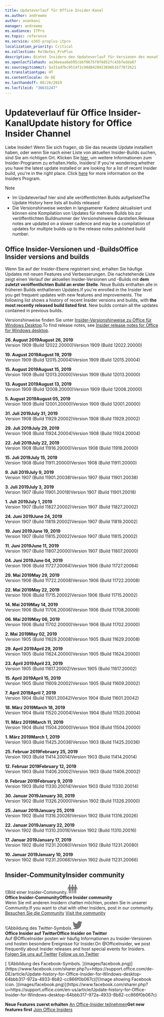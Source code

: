 ```yaml
---
title: Updateverlauf für Office Insider-Kanal
ms.author: andrewmo
author: anankani
manager: andrewmo
ms.audience: ITPro
ms.topic: reference
ms.service: o365-proplus-itpro
localization_priority: Critical
ms.collection: RelNotes_ProPlus
description: Bietet Insidern den Updateverlauf für Versionen des monatlichen Kanals (Insider Fast) für Windows Desktop.
ms.openlocfilehash: aa36eeaa6eb95cbbf0675f0f6852fc43bfedda87
ms.sourcegitcommit: ba31adfbc9514f2c98d8420923696b1b77872621
ms.translationtype: HT
ms.contentlocale: de-DE
ms.lasthandoff: 08/26/2019
ms.locfileid: "36631247"
---
```

# <a name="update-history-for-office-insider-channel"></a><span data-ttu-id="86cd7-103">Updateverlauf für Office Insider-Kanal</span><span class="sxs-lookup"><span data-stu-id="86cd7-103">Update history for Office Insider Channel</span></span>

<span data-ttu-id="86cd7-p101">Liebe Insider! Wenn Sie sich fragen, ob Sie das neueste Update installiert haben, oder wenn Sie nach einer Liste von aktuellen Insider-Builds suchen, sind Sie am richtigen Ort. Klicken Sie [hier](https://insider.office.com/), um weitere Informationen zum Insider-Programm zu erhalten.</span><span class="sxs-lookup"><span data-stu-id="86cd7-p101">Hello, Insiders! If you're wondering whether you have the latest update installed or are looking for a list of recent Insider build, you're in the right place. Click [here](https://insider.office.com/) for more information on the Insiders Program.</span></span>

> [!NOTE]
> - <span data-ttu-id="86cd7-107">Im Updateverlauf hier sind alle veröffentlichten Builds aufgelistet</span><span class="sxs-lookup"><span data-stu-id="86cd7-107">The Update History here lists all builds released</span></span>
> - <span data-ttu-id="86cd7-108">Die Versionshinweise werden in langsamerer Kadenz aktualisiert und können eine Kompilation von Updates für mehrere Builds bis zur veröffentlichten Buildnummer der Versionshinweise darstellen.</span><span class="sxs-lookup"><span data-stu-id="86cd7-108">Release notes are updated on a slower cadence and may be a compilation of updates for multiple builds up to the release notes published build number.</span></span>



## <a name="office-insider-versions-and-builds"></a><span data-ttu-id="86cd7-109">Office Insider-Versionen und -Builds</span><span class="sxs-lookup"><span data-stu-id="86cd7-109">Office Insider versions and builds</span></span>

<span data-ttu-id="86cd7-p102">Wenn Sie auf der Insider-Ebene registriert sind, erhalten Sie häufige Updates mit neuen Features und Verbesserungen. Die nachstehende Liste zeigt einen Verlauf der aktuellen Insider-Versionen und -Builds mit **dem zuletzt veröffentlichten Build an erster Stelle**. Neue Builds enthalten alle in früheren Builds enthaltenen Updates.</span><span class="sxs-lookup"><span data-stu-id="86cd7-p102">If you're enrolled in the Insider level you get frequent updates with new features and improvements. The following list shows a history of recent Insider versions and builds, with **the most recently released build listed first**. New builds contain all the updates contained in previous builds.</span></span> 

<span data-ttu-id="86cd7-113">Versionshinweise finden Sie unter [Insider-Versionshinweise zu Office für Windows Desktop](https://docs.microsoft.com/de-DE/OfficeUpdates/release-notes-office-insider).</span><span class="sxs-lookup"><span data-stu-id="86cd7-113">To find release notes, see [Insider release notes for Office for Windows desktop](https://docs.microsoft.com/en-us/OfficeUpdates/release-notes-office-insider).</span></span>

[//]: # (NICHT ENTFERNEN)

<span data-ttu-id="86cd7-115">**26. August 2019**</span><span class="sxs-lookup"><span data-stu-id="86cd7-115">**August 26, 2019**</span></span><br/>
<span data-ttu-id="86cd7-116">Version 1909 (Build 12022.20000)</span><span class="sxs-lookup"><span data-stu-id="86cd7-116">Version 1909 (Build 12022.20000)</span></span><br/>

<span data-ttu-id="86cd7-117">**19. August 2019**</span><span class="sxs-lookup"><span data-stu-id="86cd7-117">**August 19, 2019**</span></span><br/>
<span data-ttu-id="86cd7-118">Version 1909 (Build 12015.20004)</span><span class="sxs-lookup"><span data-stu-id="86cd7-118">Version 1909 (Build 12015.20004)</span></span><br/>

<span data-ttu-id="86cd7-119">**15. August 2019**</span><span class="sxs-lookup"><span data-stu-id="86cd7-119">**August 15, 2019**</span></span><br/>
<span data-ttu-id="86cd7-120">Version 1909 (Build 12013.20000)</span><span class="sxs-lookup"><span data-stu-id="86cd7-120">Version 1909 (Build 12013.20000)</span></span><br/>

<span data-ttu-id="86cd7-121">**13. August 2019**</span><span class="sxs-lookup"><span data-stu-id="86cd7-121">**August 13, 2019**</span></span><br/>
<span data-ttu-id="86cd7-122">Version 1909 (Build 12008.20000)</span><span class="sxs-lookup"><span data-stu-id="86cd7-122">Version 1909 (Build 12008.20000)</span></span><br/>

<span data-ttu-id="86cd7-123">**5. August 2019**</span><span class="sxs-lookup"><span data-stu-id="86cd7-123">**August 05, 2019**</span></span><br/>
<span data-ttu-id="86cd7-124">Version 1909 (Build 12001.20000)</span><span class="sxs-lookup"><span data-stu-id="86cd7-124">Version 1909 (Build 12001.20000)</span></span><br/>

<span data-ttu-id="86cd7-125">**31. Juli 2019**</span><span class="sxs-lookup"><span data-stu-id="86cd7-125">**July 31, 2019**</span></span><br/>
<span data-ttu-id="86cd7-126">Version 1908 (Build 11929.20002)</span><span class="sxs-lookup"><span data-stu-id="86cd7-126">Version 1908 (Build 11929.20002)</span></span><br/>

<span data-ttu-id="86cd7-127">**29. Juli 2019**</span><span class="sxs-lookup"><span data-stu-id="86cd7-127">**July 29, 2019**</span></span><br/>
<span data-ttu-id="86cd7-128">Version 1908 (Build 11924.20004)</span><span class="sxs-lookup"><span data-stu-id="86cd7-128">Version 1908 (Build 11924.20004)</span></span><br/>

<span data-ttu-id="86cd7-129">**22. Juli 2019**</span><span class="sxs-lookup"><span data-stu-id="86cd7-129">**July 22, 2019**</span></span><br/>
<span data-ttu-id="86cd7-130">Version 1908 (Build 11916.20000)</span><span class="sxs-lookup"><span data-stu-id="86cd7-130">Version 1908 (Build 11916.20000)</span></span><br/>

<span data-ttu-id="86cd7-131">**15. Juli 2019**</span><span class="sxs-lookup"><span data-stu-id="86cd7-131">**July 15, 2019**</span></span><br/>
<span data-ttu-id="86cd7-132">Version 1908 (Build 11911.20000)</span><span class="sxs-lookup"><span data-stu-id="86cd7-132">Version 1908 (Build 11911.20000)</span></span><br/>

<span data-ttu-id="86cd7-133">**9. Juli 2019**</span><span class="sxs-lookup"><span data-stu-id="86cd7-133">**July 9, 2019**</span></span><br/>
<span data-ttu-id="86cd7-134">Version 1907 (Build 11901.20038)</span><span class="sxs-lookup"><span data-stu-id="86cd7-134">Version 1907 (Build 11901.20038)</span></span><br/>

<span data-ttu-id="86cd7-135">**3. Juli 2019**</span><span class="sxs-lookup"><span data-stu-id="86cd7-135">**July 3, 2019**</span></span><br/>
<span data-ttu-id="86cd7-136">Version 1907 (Build 11901.20018)</span><span class="sxs-lookup"><span data-stu-id="86cd7-136">Version 1907 (Build 11901.20018)</span></span><br/>

<span data-ttu-id="86cd7-137">**1. Juli 2019**</span><span class="sxs-lookup"><span data-stu-id="86cd7-137">**July 1, 2019**</span></span><br/>
<span data-ttu-id="86cd7-138">Version 1907 (Build 11827.20002)</span><span class="sxs-lookup"><span data-stu-id="86cd7-138">Version 1907 (Build 11827.20002)</span></span><br/>

<span data-ttu-id="86cd7-139">**24. Juni 2019**</span><span class="sxs-lookup"><span data-stu-id="86cd7-139">**June 24, 2019**</span></span><br/>
<span data-ttu-id="86cd7-140">Version 1907 (Build 11819.20002)</span><span class="sxs-lookup"><span data-stu-id="86cd7-140">Version 1907 (Build 11819.20002)</span></span><br/>

<span data-ttu-id="86cd7-141">**19. Juni 2019**</span><span class="sxs-lookup"><span data-stu-id="86cd7-141">**June 19, 2019**</span></span><br/>
<span data-ttu-id="86cd7-142">Version 1907 (Build 11815.20002)</span><span class="sxs-lookup"><span data-stu-id="86cd7-142">Version 1907 (Build 11815.20002)</span></span><br/>

<span data-ttu-id="86cd7-143">**11. Juni 2019**</span><span class="sxs-lookup"><span data-stu-id="86cd7-143">**June 11, 2019**</span></span><br/>
<span data-ttu-id="86cd7-144">Version 1907 (Build 11807.20000)</span><span class="sxs-lookup"><span data-stu-id="86cd7-144">Version 1907 (Build 11807.20000)</span></span><br/>

<span data-ttu-id="86cd7-145">**04. Juni 2019**</span><span class="sxs-lookup"><span data-stu-id="86cd7-145">**June 04, 2019**</span></span><br/>
<span data-ttu-id="86cd7-146">Version 1906 (Build 11727.20064)</span><span class="sxs-lookup"><span data-stu-id="86cd7-146">Version 1906 (Build 11727.20064)</span></span><br/>


<span data-ttu-id="86cd7-147">**29. Mai 2019**</span><span class="sxs-lookup"><span data-stu-id="86cd7-147">**May 29, 2019**</span></span><br/>
<span data-ttu-id="86cd7-148">Version 1906 (Build 11722.20008)</span><span class="sxs-lookup"><span data-stu-id="86cd7-148">Version 1906 (Build 11722.20008)</span></span><br/>

<span data-ttu-id="86cd7-149">**22. Mai 2019**</span><span class="sxs-lookup"><span data-stu-id="86cd7-149">**May 22, 2019**</span></span><br/> <span data-ttu-id="86cd7-150">Version 1906 (Build 11715.20002)</span><span class="sxs-lookup"><span data-stu-id="86cd7-150">Version 1906 (Build 11715.20002)</span></span><br/> 

<span data-ttu-id="86cd7-151">**14. Mai 2019**</span><span class="sxs-lookup"><span data-stu-id="86cd7-151">**May 14, 2019**</span></span><br/> <span data-ttu-id="86cd7-152">Version 1906 (Build 11708.20006)</span><span class="sxs-lookup"><span data-stu-id="86cd7-152">Version 1906 (Build 11708.20006)</span></span><br/>

<span data-ttu-id="86cd7-153">**06. Mai 2019**</span><span class="sxs-lookup"><span data-stu-id="86cd7-153">**May 06, 2019**</span></span><br/>
<span data-ttu-id="86cd7-154">Version 1906 (Build 11702.20000)</span><span class="sxs-lookup"><span data-stu-id="86cd7-154">Version 1906 (Build 11702.20000)</span></span><br/>

<span data-ttu-id="86cd7-155">**2. Mai 2019**</span><span class="sxs-lookup"><span data-stu-id="86cd7-155">**May 02, 2019**</span></span><br/>
<span data-ttu-id="86cd7-156">Version 1905 (Build 11629.20008)</span><span class="sxs-lookup"><span data-stu-id="86cd7-156">Version 1905 (Build 11629.20008)</span></span><br/>

<span data-ttu-id="86cd7-157">**29. April 2019**</span><span class="sxs-lookup"><span data-stu-id="86cd7-157">**April 29, 2019**</span></span><br/>
<span data-ttu-id="86cd7-158">Version 1905 (Build 11624.20000)</span><span class="sxs-lookup"><span data-stu-id="86cd7-158">Version 1905 (Build 11624.20000)</span></span><br/>

<span data-ttu-id="86cd7-159">**23. April 2019**</span><span class="sxs-lookup"><span data-stu-id="86cd7-159">**April 23, 2019**</span></span><br/> <span data-ttu-id="86cd7-160">Version 1905 (Build 11617.20002)</span><span class="sxs-lookup"><span data-stu-id="86cd7-160">Version 1905 (Build 11617.20002)</span></span><br/>

<span data-ttu-id="86cd7-161">**15. April 2019**</span><span class="sxs-lookup"><span data-stu-id="86cd7-161">**April 15, 2019**</span></span><br/> <span data-ttu-id="86cd7-162">Version 1905 (Build 11609.20002)</span><span class="sxs-lookup"><span data-stu-id="86cd7-162">Version 1905 (Build 11609.20002)</span></span><br/>

<span data-ttu-id="86cd7-163">**7. April 2019**</span><span class="sxs-lookup"><span data-stu-id="86cd7-163">**April 7, 2019**</span></span><br/> <span data-ttu-id="86cd7-164">Version 1904 (Build 11601.20042)</span><span class="sxs-lookup"><span data-stu-id="86cd7-164">Version 1904 (Build 11601.20042)</span></span><br/>

<span data-ttu-id="86cd7-165">**18. März 2019**</span><span class="sxs-lookup"><span data-stu-id="86cd7-165">**March 18, 2019**</span></span><br/> <span data-ttu-id="86cd7-166">Version 1904 (Build 11520.20004)</span><span class="sxs-lookup"><span data-stu-id="86cd7-166">Version 1904 (Build 11520.20004)</span></span><br/>

<span data-ttu-id="86cd7-167">**11. März 2019**</span><span class="sxs-lookup"><span data-stu-id="86cd7-167">**March 11, 2019**</span></span><br/> <span data-ttu-id="86cd7-168">Version 1904 (Build 11504.20000)</span><span class="sxs-lookup"><span data-stu-id="86cd7-168">Version 1904 (Build 11504.20000)</span></span><br/>

<span data-ttu-id="86cd7-169">**1. März 2019**</span><span class="sxs-lookup"><span data-stu-id="86cd7-169">**March 1, 2019**</span></span><br/> <span data-ttu-id="86cd7-170">Version 1903 (Build 11425.20036)</span><span class="sxs-lookup"><span data-stu-id="86cd7-170">Version 1903 (Build 11425.20036)</span></span><br/> 

<span data-ttu-id="86cd7-171">**25. Februar 2019**</span><span class="sxs-lookup"><span data-stu-id="86cd7-171">**February 25, 2019**</span></span><br/> <span data-ttu-id="86cd7-172">Version 1903 (Build 11414.20014)</span><span class="sxs-lookup"><span data-stu-id="86cd7-172">Version 1903 (Build 11414.20014)</span></span><br/> 

<span data-ttu-id="86cd7-173">**12. Februar 2019**</span><span class="sxs-lookup"><span data-stu-id="86cd7-173">**February 12, 2019**</span></span><br/> <span data-ttu-id="86cd7-174">Version 1903 (Build 11406.20002)</span><span class="sxs-lookup"><span data-stu-id="86cd7-174">Version 1903 (Build 11406.20002)</span></span><br/> 

<span data-ttu-id="86cd7-175">**9. Februar 2019**</span><span class="sxs-lookup"><span data-stu-id="86cd7-175">**February 9, 2019**</span></span><br/> <span data-ttu-id="86cd7-176">Version 1903 (Build 11330.20014)</span><span class="sxs-lookup"><span data-stu-id="86cd7-176">Version 1903 (Build 11330.20014)</span></span><br/> 

<span data-ttu-id="86cd7-177">**30. Januar 2019**</span><span class="sxs-lookup"><span data-stu-id="86cd7-177">**January 30, 2019**</span></span><br/> <span data-ttu-id="86cd7-178">Version 1902 (Build 11326.20000)</span><span class="sxs-lookup"><span data-stu-id="86cd7-178">Version 1902 (Build 11326.20000)</span></span><br/> 

<span data-ttu-id="86cd7-179">**25. Januar 2019**</span><span class="sxs-lookup"><span data-stu-id="86cd7-179">**January 25, 2019**</span></span><br/> <span data-ttu-id="86cd7-180">Version 1902 (Build 11316.20026)</span><span class="sxs-lookup"><span data-stu-id="86cd7-180">Version 1902 (Build 11316.20026)</span></span><br/> 

<span data-ttu-id="86cd7-181">**22. Januar 2019**</span><span class="sxs-lookup"><span data-stu-id="86cd7-181">**January 22, 2019**</span></span><br/> <span data-ttu-id="86cd7-182">Version 1902 (Build 11310.20016)</span><span class="sxs-lookup"><span data-stu-id="86cd7-182">Version 1902 (Build 11310.20016)</span></span><br/> 

<span data-ttu-id="86cd7-183">**17. Januar 2019**</span><span class="sxs-lookup"><span data-stu-id="86cd7-183">**January 17, 2019**</span></span><br/> <span data-ttu-id="86cd7-184">Version 1902 (Build 11231.20080)</span><span class="sxs-lookup"><span data-stu-id="86cd7-184">Version 1902 (Build 11231.20080)</span></span><br/>

<span data-ttu-id="86cd7-185">**10. Januar 2019**</span><span class="sxs-lookup"><span data-stu-id="86cd7-185">**January 10, 2019**</span></span><br/> <span data-ttu-id="86cd7-186">Version 1902 (Build 11231.20066)</span><span class="sxs-lookup"><span data-stu-id="86cd7-186">Version 1902 (build 11231.20066)</span></span><br/> 


## <a name="insider-community"></a><span data-ttu-id="86cd7-187">Insider-Community</span><span class="sxs-lookup"><span data-stu-id="86cd7-187">Insider community</span></span>

<span data-ttu-id="86cd7-188">![Bild einer Insider-Community.</span><span class="sxs-lookup"><span data-stu-id="86cd7-188">![Image showing insider community.</span></span> ](images/insidercommunity.png) <br/>
<span data-ttu-id="86cd7-189">**Office Insider-Community**</span><span class="sxs-lookup"><span data-stu-id="86cd7-189">**Office Insider community**</span></span><br/> <span data-ttu-id="86cd7-190">Wenn Sie mit anderen Insidern chatten möchten, posten Sie in unserer Community.</span><span class="sxs-lookup"><span data-stu-id="86cd7-190">If you want to chat with other Insiders, post in our community.</span></span><br/><span data-ttu-id="86cd7-191"> 
[Besuchen Sie die Community](https://go.microsoft.com/fwlink/?linkid=843493)</span><span class="sxs-lookup"><span data-stu-id="86cd7-191"> 
[Visit the community](https://go.microsoft.com/fwlink/?linkid=843493)</span></span><br/> 

<span data-ttu-id="86cd7-192">![Abbildung des Twitter-Symbols.</span><span class="sxs-lookup"><span data-stu-id="86cd7-192">![Image showing twitter icon.</span></span> ](images/twitter.png)<br/>
<span data-ttu-id="86cd7-193">**Office Insider auf Twitter**</span><span class="sxs-lookup"><span data-stu-id="86cd7-193">**Office Insider on Twitter**</span></span><br/> <span data-ttu-id="86cd7-194">Auf @OfficeInsider posten wir häufig Informationen zu Insider-Versionen und hosten besondere Ereignisse für Insider.</span><span class="sxs-lookup"><span data-stu-id="86cd7-194">On @OfficeInsider, we post frequently about Insider releases and host special events for Insiders.</span></span><br/><span data-ttu-id="86cd7-195"> 
[Folgen Sie uns auf Twitter](https://go.microsoft.com/fwlink/?linkid=717717)</span><span class="sxs-lookup"><span data-stu-id="86cd7-195"> 
[Follow us on Twitter](https://go.microsoft.com/fwlink/?linkid=717717)</span></span><br/> 

<span data-ttu-id="86cd7-196">
  [
  ![Abbildung des Facebook-Symbols. ](images/facebook.png)](https://www.facebook.com/sharer.php?u=https://support.office.com/de-DE/article/Update-history-for-Office-Insider-for-Windows-desktop-64bbb317-972a-4933-8b82-cc866f0b067c)</span><span class="sxs-lookup"><span data-stu-id="86cd7-196">[![Image showing Facebook icon. ](images/facebook.png)](https://www.facebook.com/sharer.php?u=https://support.office.com/en-us/article/Update-history-for-Office-Insider-for-Windows-desktop-64bbb317-972a-4933-8b82-cc866f0b067c)</span></span>


<span data-ttu-id="86cd7-197">**Neue Features zuerst erhalten**
[An Office-Insider teilnehmen](https://insider.office.com/)</span><span class="sxs-lookup"><span data-stu-id="86cd7-197">**Get new features first**
[Join Office Insiders](https://insider.office.com/)</span></span>